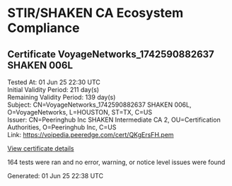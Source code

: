 # STIR/SHAKEN CA Ecosystem Compliance

## Certificate VoyageNetworks_1742590882637 SHAKEN 006L

Tested At: 01 Jun 25 22:30 UTC\
Initial Validity Period: 211 day(s)\
Remaining Validity Period: 139 day(s)\
Subject: CN=VoyageNetworks_1742590882637 SHAKEN 006L, O=VoyageNetworks, L=HOUSTON, ST=TX, C=US\
Issuer: CN=Peeringhub Inc SHAKEN Intermediate CA 2, OU=Certification Authorities, O=Peeringhub Inc, C=US\
Link: https://voipedia.peeredge.com/cert/QKgErsFH.pem

[View certificate details](https://x509.io/?cert=MIIDMTCCAtagAwIBAgIQJN5YAAsM9aLbrXNNdRNFhTAKBggqhkjOPQQDAjB8MQswCQYDVQQGEwJVUzEXMBUGA1UECgwOUGVlcmluZ2h1YiBJbmMxIjAgBgNVBAsMGUNlcnRpZmljYXRpb24gQXV0aG9yaXRpZXMxMDAuBgNVBAMMJ1BlZXJpbmdodWIgSW5jIFNIQUtFTiBJbnRlcm1lZGlhdGUgQ0EgMjAeFw0yNTAzMjEyMTAxMjJaFw0yNTEwMTgxODQxNTJaMHgxCzAJBgNVBAYTAlVTMQswCQYDVQQIDAJUWDEQMA4GA1UEBwwHSE9VU1RPTjEXMBUGA1UECgwOVm95YWdlTmV0d29ya3MxMTAvBgNVBAMMKFZveWFnZU5ldHdvcmtzXzE3NDI1OTA4ODI2MzcgU0hBS0VOIDAwNkwwWTATBgcqhkjOPQIBBggqhkjOPQMBBwNCAATD66tnyTeyOQQJH%2FSWAxT8MBDrkXMeAKixXQmaRIN3wsq4chkmTLSzifxTS35bW1OHQcSf02PNy4iwQq4MowCUo4IBPDCCATgwDgYDVR0PAQH%2FBAQDAgeAMAwGA1UdEwEB%2FwQCMAAwHQYDVR0OBBYEFHGC1H%2FCAQU1FIkgahFHaC1q7iUxMB8GA1UdIwQYMBaAFK6hc1GIKVcRygyp9LEKbk64S00HMBcGA1UdIAQQMA4wDAYKYIZIAYb%2FCQEBBDAWBggrBgEFBQcBGgQKMAigBhYEMDA2TDCBpgYDVR0fBIGeMIGbMIGYoDqgOIY2aHR0cHM6Ly9hdXRoZW50aWNhdGUtYXBpLmljb25lY3Rpdi5jb20vZG93bmxvYWQvdjEvY3JsolqkWDBWMRQwEgYDVQQHDAtCcmlkZ2V3YXRlcjELMAkGA1UECAwCTkoxEzARBgNVBAMMClNUSS1QQSBDUkwxCzAJBgNVBAYTAlVTMQ8wDQYDVQQKDAZTVEktUEEwCgYIKoZIzj0EAwIDSQAwRgIhAL9x93LyPebBy63M2qi5L2JOyLpBtAvS03pKbReiZvPBAiEA1jkrQXuNPrajNJ8VrKEhEOt9I0zNZys3Z929zriBMU4%3D)

164 tests were ran and no error, warning, or notice level issues were found


Generated: 01 Jun 25 22:38 UTC